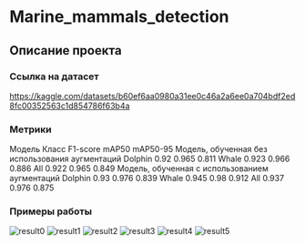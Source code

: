 # Marine_mammals_detection

## Описание проекта

### Ссылка на датасет
https://kaggle.com/datasets/b60ef6aa0980a31ee0c46a2a6ee0a704bdf2ed8fc00352563c1d854786f63b4a
### Метрики
Модель	Класс	F1-score	mAP50	mAP50-95
Модель, обученная без использования аугментаций	Dolphin	0.92	0.965	0.811
	Whale	0.923	0.966	0.886
	All	0.922	0.965	0.849
Модель, обученная с использованием аугментаций	Dolphin	0.93	0.976	0.839
	Whale	0.945	0.98	0.912
	All	0.937	0.976	0.875

### Примеры работы
![result0](https://github.com/Goolissimo/marine_mammals_detection_VKR/assets/113251478/1cd00357-24dd-4f44-9998-4ba41adde38b)
![result1](https://github.com/Goolissimo/marine_mammals_detection_VKR/assets/113251478/b203e63f-1593-407d-a8a2-5d8dcfbeb45a)
![result2](https://github.com/Goolissimo/marine_mammals_detection_VKR/assets/113251478/46a47465-1ff6-495c-ab46-cc3c675f2e53)
![result3](https://github.com/Goolissimo/marine_mammals_detection_VKR/assets/113251478/95ed8b28-d1d1-44d3-902d-f76dc572f145)
![result4](https://github.com/Goolissimo/marine_mammals_detection_VKR/assets/113251478/24421902-fef8-4330-b96b-5dbfc04ed683)
![result5](https://github.com/Goolissimo/marine_mammals_detection_VKR/assets/113251478/ed559567-0f60-447e-b41d-1c2c422907ed)
